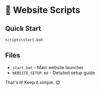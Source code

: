 # 🚀 Website Scripts

## Quick Start
```cmd
scripts\start.bat
```

## Files
- `start.bat` - Main website launcher
- `WEBSITE_SETUP.md` - Detailed setup guide

That's it! Keep it simple. 😊
